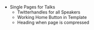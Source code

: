 - Single Pages for Talks
    - Twitterhandles for all Speakers
    - Working Home Button in Template
    - Heading when page is compressed